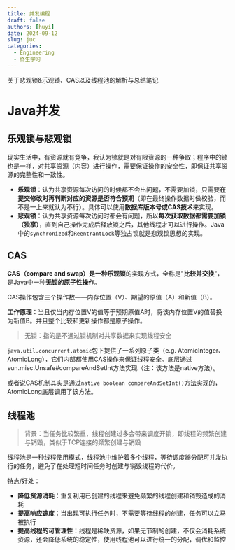 ```yaml
---
title: 并发编程
draft: false
authors: [huyi]
date: 2024-09-12
slug: juc
categories:
  - Engineering
  - 终生学习
---
```


关于悲观锁&乐观锁、CAS以及线程池的解析与总结笔记 <!-- more -->

# Java并发



## 乐观锁与悲观锁

现实生活中，有资源就有竞争，我认为锁就是对有限资源的一种争取；程序中的锁也是一样，对共享资源（内容）进行操作，需要保证操作的安全性，即保证共享资源的完整性和一致性。

- **乐观锁**：认为共享资源每次访问的时候都不会出问题，不需要加锁，只需要**在提交修改时再判断对应的资源是否符合预期**（即在最终操作数据时做校验，而不是一上来就认为不行）。具体可以使用**数据库版本号或CAS技术**来实现。
- **悲观锁**：认为共享资源每次访问时都会有问题，所以**每次获取数据都需要加锁（独享）**，直到自己操作完成后释放锁之后，其他线程才可以进行操作。Java中的`synchronized`和`ReentrantLock`等独占锁就是悲观锁思想的实现。



## CAS

**CAS（compare and swap）**是一种**乐观锁**的实现方式，全称是"**比较并交换**"，是Java中一种**无锁的原子性操作**。

CAS操作包含**三**个操作数——内存位置（V）、期望的原值（A）和新值（B）。

**工作原理**：当且仅当内存位置V的值等于预期原值A时，将该内存位置V的值替换为新值B。并且整个比较和更新操作都是原子操作。

> 无锁：指的是不通过锁机制对共享数据来实现线程安全

`java.util.concurrent.atomic`包下提供了一系列原子类（e.g. AtomicInteger、AtomicLong），它们内部都使用CAS操作来保证线程安全。底层通过sun.misc.Unsafe#compareAndSetInt方法实现（注：该方法是native方法）。

或者说CAS机制其实是通过`native boolean compareAndSetInt()`方法实现的，AtomicLong底层调用了该方法。



## 线程池

> 背景：当任务比较繁重，线程创建过多会带来调度开销，即线程的频繁创建与销毁，类似于TCP连接的频繁创建与销毁

线程池是一种线程使用模式，线程池中维护着多个线程，等待调度器分配可并发执行的任务，避免了在处理短时间任务时创建与销毁线程的代价。

特点/好处：

- **降低资源消耗**：重复利用已创建的线程来避免频繁的线程创建和销毁造成的消耗
- **提高响应速度**：当出现可执行任务时，不需要等待线程的创建，任务可以立马被执行
- **提高线程的可管理性**：线程是稀缺资源，如果无节制的创建，不仅会消耗系统资源，还会降低系统的稳定性，使用线程池可以进行统一的分配，调优和监控